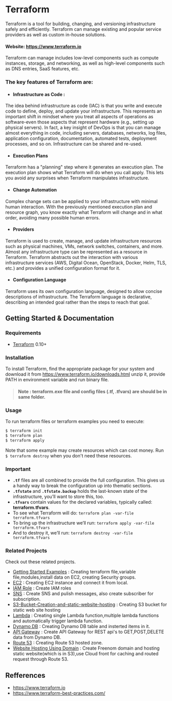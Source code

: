 # Terraform
Terraform is a tool for building, changing, and versioning infrastructure safely and efficiently. Terraform can manage existing and popular service providers as well as custom in-house solutions.
####  Website: https://www.terraform.io
Terraform can manage includes low-level components such as compute instances, storage, and networking, as well as high-level components such as DNS entries, SaaS features, etc.
### The key features of Terraform are:
- #### Infrastructure as Code :
The idea behind infrastructure as code (IAC) is that you write and execute code to define, deploy, and update your infrastructure. This represents an important shift in mindset where you treat all aspects of operations as software-even those aspects that represent hardware (e.g., setting up physical servers). In fact, a key insight of DevOps is that you can manage almost everything in code, including servers, databases, networks, log files, application configuration, documentation, automated tests, deployment processes, and so on. Infrastructure can be shared and re-used.
- #### Execution Plans
Terraform has a "planning" step where it generates an execution plan. The execution plan shows what Terraform will do when you call apply. This lets you avoid any surprises when Terraform manipulates infrastructure.
- #### Change Automation
Complex change sets can be applied to your infrastructure with minimal human interaction. With the previously mentioned execution plan and resource graph, you know exactly what Terraform will change and in what order, avoiding many possible human errors.
- #### Providers
Terraform is used to create, manage, and update infrastructure resources such as physical machines, VMs, network switches, containers, and more. Almost any infrastructure type can be represented as a resource in Terraform. Terraform abstracts out the interaction with various infrastructure services (AWS, Digital Ocean, OpenStack, Docker, Helm, TLS, etc.) and provides a unified configuration format for it.
- #### Configuration Language
Terraform uses its own configuration language, designed to allow concise descriptions of infrastructure. The Terraform language is declarative, describing an intended goal rather than the steps to reach that goal.

## Getting Started & Documentation
### Requirements
* [Terraform](https://www.terraform.io/downloads.html) 0.10+
### Installation
To install Terraform, find the appropriate package for your system and download it from  https://www.terraform.io/downloads.html
unzip it, provide PATH in environment variable and run binary file.
> #### Note : terraform.exe file and config files (.tf, .tfvars) are should be in same folder.

### Usage
To run terraform files or terraform examples you need to execute:
```sh
$ terraform init
$ terraform plan
$ terraform apply

```
Note that some example may create resources which can cost money. Run ``` $ terraform destroy ``` when you don't need these resources.

### Important

- **`.tf`** files are all combined to provide the full configuration. This gives us a handy way to break the configuration up into thematic sections.
-	**`.tfstate`** and **`.tfstate.backup`** holds the last-known state of the infrastructure, you’ll want to store this, too.
-	**`.tfvars`** contain values for the declared variables, typically called: **terraform.tfvars**.
-	To see what Terraform will do: `terraform plan -var-file terraform.tfvars`
-	To bring up the infrastructure we’ll run: `terraform apply -var-file terraform.tfvars`
-	And to destroy it, we’ll run: `terraform destroy -var-file terraform.tfvars`


### Related Projects
Check out these related projects.
* [Getting Started Examples](https://github.com/YugandharaP/Terraform/tree/terraform-getting-started) : Creating terraform file,variable file,modules,install data on EC2, creating Security groups.
* [EC2](https://github.com/YugandharaP/Terraform/tree/ec2) : Creating EC2 instance and connect it from local.
* [IAM Role](https://github.com/YugandharaP/Terraform/tree/iam) : Create IAM roles
* [SNS](https://github.com/YugandharaP/Terraform/tree/sns) : Create SNS and pulish messages, also create subscriber for subscription.
* [S3-Bucket-Creation-and-static-website-hosting](https://github.com/YugandharaP/Terraform/tree/s3) : Creating S3 bucket for static web site hosting
* [Lambda](https://github.com/YugandharaP/Terraform/tree/lambda) : Creating single Lambda function,multiple lambda functions and automatically trigger lambda function.
* [Dynamo DB](https://github.com/YugandharaP/Terraform/tree/dynamodb) : Creating Dynamo DB table and insterted items in it.
* [API Gateway](https://github.com/YugandharaP/Terraform/tree/apigateway) : Create API Gateway for REST api's to GET,POST,DELETE data from Dynamo DB.
* [Route 53](https://github.com/YugandharaP/Terraform/tree/route53) : Creating Route 53 hosted zone.
* [Website Hosting Using Domain](https://github.com/YugandharaP/Terraform/tree/websiteHosting) : Create Freenom domain and hosting static website(which is in S3),use Cloud front for caching and routed request through Route 53.


## Refferences
- https://www.terraform.io
- https://www.terraform-best-practices.com/
